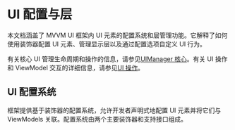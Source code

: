 # UI 配置与层

本文档涵盖了 MVVM UI 框架内 UI 元素的配置系统和层管理功能。它解释了如何使用装饰器配置 UI 元素、管理显示层以及通过配置选项自定义 UI 行为。

有关核心 UI 管理生命周期和操作的信息，请参见[UIManager 核心](04-03-03-01-uimanager-core.md)。有关 UI 操作和 ViewModel 交互的详细信息，请参见[UI 操作](04-03-03-02-ui-operations.md)。

## UI 配置系统

框架提供基于装饰器的配置系统，允许开发者声明式地配置 UI 元素并将它们与 ViewModels 关联。配置系统由两个主要装饰器和支持接口组成。